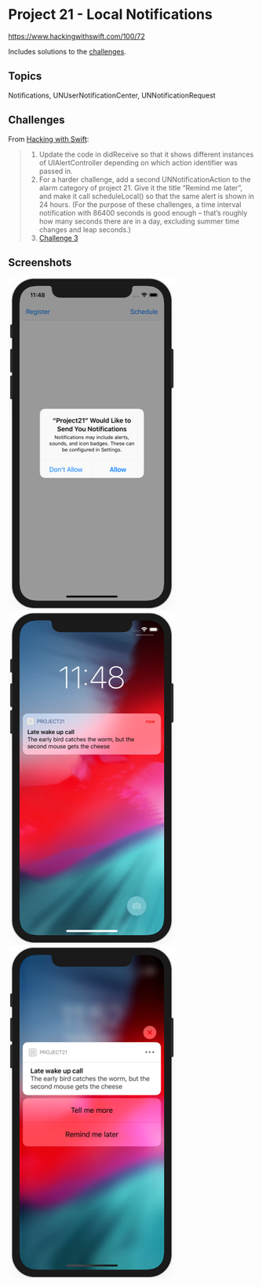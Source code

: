 # Project 21 - Local Notifications

https://www.hackingwithswift.com/100/72

Includes solutions to the [challenges](https://www.hackingwithswift.com/read/21/4/wrap-up).

## Topics

Notifications, UNUserNotificationCenter, UNNotificationRequest

## Challenges

From [Hacking with Swift](https://www.hackingwithswift.com/read/21/4/wrap-up):
>1. Update the code in didReceive so that it shows different instances of UIAlertController depending on which action identifier was passed in.
>2. For a harder challenge, add a second UNNotificationAction to the alarm category of project 21. Give it the title “Remind me later”, and make it call scheduleLocal() so that the same alert is shown in 24 hours. (For the purpose of these challenges, a time interval notification with 86400 seconds is good enough – that’s roughly how many seconds there are in a day, excluding summer time changes and leap seconds.)
>3. [Challenge 3](../44-Project21-Challenge3)

## Screenshots

![screenshot1](screenshots/screen01.png)
![screenshot2](screenshots/screen02.png)
![screenshot3](screenshots/screen03.png)
